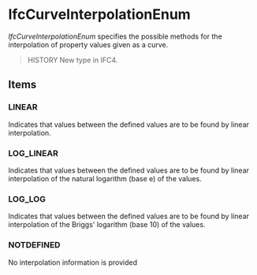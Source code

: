 # IfcCurveInterpolationEnum

_IfcCurveInterpolationEnum_ specifies the possible methods for the interpolation of property values given as a curve.
<!-- end of short definition -->


> HISTORY New type in IFC4.

## Items

### LINEAR
Indicates that values between the defined values are to be found by linear interpolation.

### LOG_LINEAR
Indicates that values between the defined values are to be found by linear interpolation of the natural logarithm (base e) of the values.

### LOG_LOG
Indicates that values between the defined values are to be found by linear interpolation of the Briggs' logarithm (base 10) of the values.

### NOTDEFINED
No interpolation information is provided
